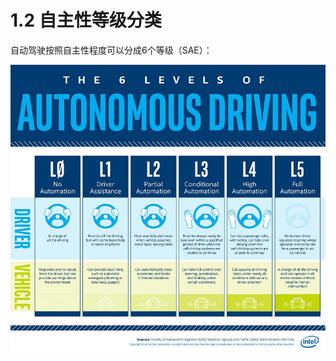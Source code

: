 # 1.2 自主性等级分类

自动驾驶按照自主性程度可以分成6个等级（SAE）：

![Image result for autonomous driving sae](assets/levels-of-automated-driving-infographic.jpg)
